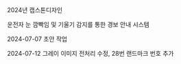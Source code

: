 2024년 캡스톤디자인

운전자 눈 깜빡임 및 기울기 감지를 통한 경보 안내 시스템

2024-07-07 초안 작업

2024-07-12 그레이 이미지 전처리 수정, 28번 랜드마크 번호 추가